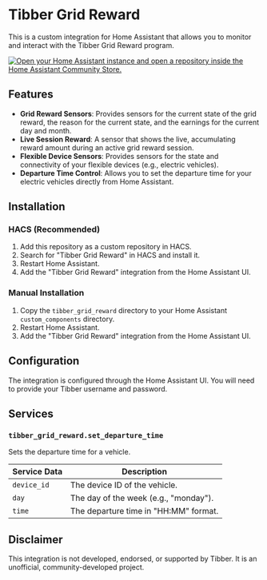 # Tibber Grid Reward

This is a custom integration for Home Assistant that allows you to monitor and interact with the Tibber Grid Reward program.

[![Open your Home Assistant instance and open a repository inside the Home Assistant Community Store.](https://my.home-assistant.io/badges/hacs_repository.svg)](https://my.home-assistant.io/redirect/hacs_repository/?owner=JohNan&repository=homeassistant-tibber_grid_rewards&category=integration)

## Features

- **Grid Reward Sensors**: Provides sensors for the current state of the grid reward, the reason for the current state, and the earnings for the current day and month.
- **Live Session Reward**: A sensor that shows the live, accumulating reward amount during an active grid reward session.
- **Flexible Device Sensors**: Provides sensors for the state and connectivity of your flexible devices (e.g., electric vehicles).
- **Departure Time Control**: Allows you to set the departure time for your electric vehicles directly from Home Assistant.

## Installation

### HACS (Recommended)

1.  Add this repository as a custom repository in HACS.
2.  Search for "Tibber Grid Reward" in HACS and install it.
3.  Restart Home Assistant.
4.  Add the "Tibber Grid Reward" integration from the Home Assistant UI.

### Manual Installation

1.  Copy the `tibber_grid_reward` directory to your Home Assistant `custom_components` directory.
2.  Restart Home Assistant.
3.  Add the "Tibber Grid Reward" integration from the Home Assistant UI.

## Configuration

The integration is configured through the Home Assistant UI. You will need to provide your Tibber username and password.

## Services

### `tibber_grid_reward.set_departure_time`

Sets the departure time for a vehicle.

| Service Data | Description                                 |
|--------------|---------------------------------------------|
| `device_id`  | The device ID of the vehicle.               |
| `day`        | The day of the week (e.g., "monday").       |
| `time`       | The departure time in "HH:MM" format.       |

## Disclaimer

This integration is not developed, endorsed, or supported by Tibber. It is an unofficial, community-developed project.
